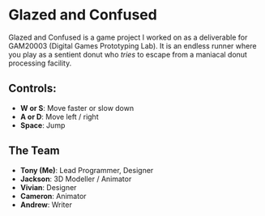# Glazed and Confused #

Glazed and Confused is a game project I worked on as a deliverable for GAM20003 (Digital Games Prototyping Lab).
It is an endless runner where you play as a sentient donut who *tries* to escape from a maniacal donut processing facility.

## Controls:
- **W or S**: Move faster or slow down
- **A or D**: Move left / right
- **Space**: Jump

## The Team
- **Tony (Me)**: Lead Programmer, Designer
- **Jackson**: 3D Modeller / Animator
- **Vivian**: Designer
- **Cameron**: Animator
- **Andrew**: Writer
